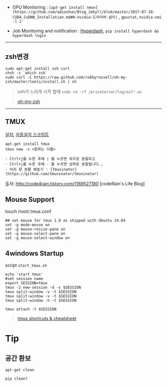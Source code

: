 


- GPU Monitoring : `[apt-get install nmon](https://github.com/adioshun/Blog_Jekyll/blob/master/2017-07-18-CUDA_CuDNN_Installation.md#0-nvidia-드라이버-설치)` , `gpustat`, `nvidia-smi -l 2`

- Job Monitoring and notification : [Hyperdash](https://hyperdash.io/), `pip install hyperdash && hyperdash login`
---

## zsh변경

```
sudo apt-get install zsh curl
chsh -s `which zsh`
sudo curl -L https://raw.github.com/robbyrussell/oh-my-zsh/master/tools/install.sh | sh
```
> zsh가 느리게 시작 할때 `sudo rm -rf /private/var/log/asl*.as`

> [oh-my-zsh](https://nolboo.kim/blog/2015/08/21/oh-my-zsh/)

---

## TMUX

[설치](http://code4rain.tistory.com/1169527180), [자동설치 스크립트](https://www.google.com/webhp?sourceid=chrome-instant&ion=1&espv=2&ie=UTF-8#q=tmux+install+script)

```
apt-get install tmux
tmux new -s <원하는 이름>
```

	- Ctrl+j를 누른 후에 | 를 누르면 좌우로 분할되고
	- Ctrl+j를 누른 후에 - 를 누르면 상하로 분할됩니다.,
	- 미리 창 분활 해놓기 : [Tmuxinator](https://github.com/tmuxinator/tmuxinator)

출처: http://code4rain.tistory.com/1169527180 [codeRain's Life Blog]


## Mouse Support 

touch /root/.tmux.conf

```
## set mouse for tmux 1.8 as shipped with Ubuntu 14.04
set -g mode-mouse on
set -g mouse-resize-pane on
set -g mouse-select-pane on
set -g mouse-select-window on
```

## 4windows Startup

script `start_tmux.sh`

```
echo 'start tmux'
#set session name
export SESSION=tmux
tmux -2 new-session -d -s $SESSION 
tmux split-window -v -t $SESSION  
tmux split-window -v -t $SESSION    
tmux split-window -h -t $SESSION  
  
tmux attach -t $SESSION
```

> [tmux shortcuts & cheatsheet](https://gist.github.com/MohamedAlaa/2961058)













# Tip

## 공간 환보
```
apt-get clean

pip clean?
```
